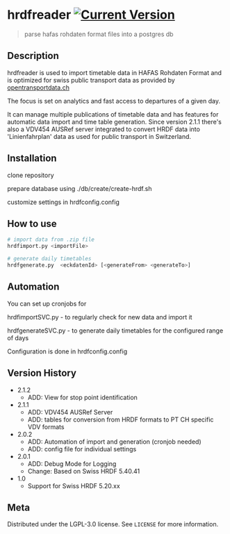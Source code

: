 # hrdfreader [![Current Version](https://img.shields.io/badge/version-2.1.2-green.svg)](https://github.com/BERNMOBIL/hrdfreader)

> parse hafas rohdaten format files into a postgres db

## Description

hrdfreader is used to import timetable data in HAFAS Rohdaten Format and is optimized for swiss public transport data as provided by [opentransportdata.ch](https://www.opentransportdata.ch)

The focus is set on analytics and fast access to departures of a given day.

It can manage multiple publications of timetable data and has features for automatic data import and time table generation.
Since version 2.1.1 there's also a VDV454 AUSRef server integrated to convert HRDF data into 'Linienfahrplan' data as used for public transport in Switzerland.

## Installation

clone repository

prepare database using ./db/create/create-hrdf.sh

customize settings in hrdfconfig.config

## How to use

```bash
# import data from .zip file
hrdfimport.py <importFile>

# generate daily timetables
hrdfgenerate.py  <eckdatenId> [<generateFrom> <generateTo>]
```

## Automation

You can set up cronjobs for

hrdfimportSVC.py - to regularly check for new data and import it

hrdfgenerateSVC.py - to generate daily timetables for the configured range of days

Configuration is done in hrdfconfig.config


## Version History

* 2.1.2
    * ADD: View for stop point identification
* 2.1.1
    * ADD: VDV454 AUSRef Server
    * ADD: tables for conversion from HRDF formats to PT CH specific VDV formats 
* 2.0.2
    * ADD: Automation of import and generation (cronjob needed)
    * ADD: config file for individual settings
* 2.0.1
    * ADD: Debug Mode for Logging
    * Change: Based on Swiss HRDF 5.40.41
* 1.0
    * Support for Swiss HRDF 5.20.xx 


## Meta

Distributed under the LGPL-3.0 license. See ``LICENSE`` for more information.

